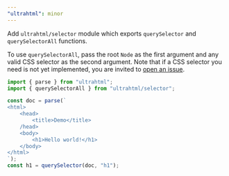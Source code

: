 ```yaml
---
"ultrahtml": minor
---
```


Add `ultrahtml/selector` module which exports `querySelector` and `querySelectorAll` functions.

To use `querySelectorAll`, pass the root `Node` as the first argument and any valid CSS selector as the second argument. Note that if a CSS selector you need is not yet implemented, you are invited to [open an issue](https://github.com/natemoo-re/ultrahtml/issues).

```js
import { parse } from "ultrahtml";
import { querySelectorAll } from "ultrahtml/selector";

const doc = parse(`
<html>
    <head>
        <title>Demo</title>
    /head>
    <body>
        <h1>Hello world!</h1>
    </body>
</html>
`);
const h1 = querySelector(doc, "h1");
```
